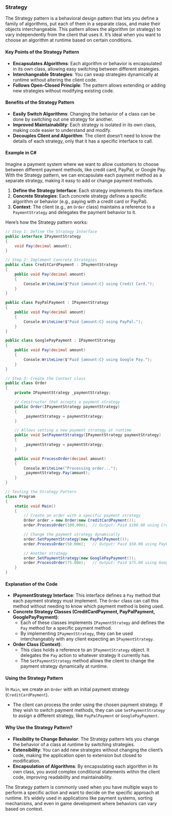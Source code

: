 ### Strategy

The Strategy pattern is a behavioral design pattern that lets you define a family of algorithms, put each of them in a separate class, and make their objects interchangeable. This pattern allows the algorithm (or strategy) to vary independently from the client that uses it. It’s ideal when you want to choose an algorithm at runtime based on certain conditions.

#### Key Points of the Strategy Pattern

- **Encapsulates Algorithms**: Each algorithm or behavior is encapsulated in its own class, allowing easy switching between different strategies.
- **Interchangeable Strategies**: You can swap strategies dynamically at runtime without altering the client code.
- **Follows Open-Closed Principle**: The pattern allows extending or adding new strategies without modifying existing code.

#### Benefits of the Strategy Pattern

- **Easily Switch Algorithms**: Changing the behavior of a class can be done by switching out one strategy for another.
- **Improved Maintainability**: Each strategy is isolated in its own class, making code easier to understand and modify.
- **Decouples Client and Algorithm**: The client doesn’t need to know the details of each strategy, only that it has a specific interface to call.

#### Example in C#

Imagine a payment system where we want to allow customers to choose between different payment methods, like credit card, PayPal, or Google Pay. With the Strategy pattern, we can encapsulate each payment method as a separate strategy, making it easy to add or change payment methods.

1. **Define the Strategy Interface**: Each strategy implements this interface.
2. **Concrete Strategies**: Each concrete strategy defines a specific algorithm or behavior (e.g., paying with a credit card or PayPal).
3. **Context**: The client (e.g., an `Order` class) maintains a reference to a `PaymentStrategy` and delegates the payment behavior to it.

Here’s how the Strategy pattern works:

```csharp
// Step 1: Define the Strategy Interface
public interface IPaymentStrategy
{
    void Pay(decimal amount);
}

// Step 2: Implement Concrete Strategies
public class CreditCardPayment : IPaymentStrategy
{
    public void Pay(decimal amount)
    {
        Console.WriteLine($"Paid {amount:C} using Credit Card.");
    }
}

public class PayPalPayment : IPaymentStrategy
{
    public void Pay(decimal amount)
    {
        Console.WriteLine($"Paid {amount:C} using PayPal.");
    }
}

public class GooglePayPayment : IPaymentStrategy
{
    public void Pay(decimal amount)
    {
        Console.WriteLine($"Paid {amount:C} using Google Pay.");
    }
}

// Step 3: Create the Context class
public class Order
{
    private IPaymentStrategy _paymentStrategy;

    // Constructor that accepts a payment strategy
    public Order(IPaymentStrategy paymentStrategy)
    {
        _paymentStrategy = paymentStrategy;
    }

    // Allows setting a new payment strategy at runtime
    public void SetPaymentStrategy(IPaymentStrategy paymentStrategy)
    {
        _paymentStrategy = paymentStrategy;
    }

    public void ProcessOrder(decimal amount)
    {
        Console.WriteLine("Processing order...");
        _paymentStrategy.Pay(amount);
    }
}

// Testing the Strategy Pattern
class Program
{
    static void Main()
    {
        // Create an order with a specific payment strategy
        Order order = new Order(new CreditCardPayment());
        order.ProcessOrder(100.00m);  // Output: Paid $100.00 using Credit Card.

        // Change the payment strategy dynamically
        order.SetPaymentStrategy(new PayPalPayment());
        order.ProcessOrder(50.00m);   // Output: Paid $50.00 using PayPal.

        // Another strategy
        order.SetPaymentStrategy(new GooglePayPayment());
        order.ProcessOrder(75.00m);   // Output: Paid $75.00 using Google Pay.
    }
}
```

#### Explanation of the Code

- **IPaymentStrategy Interface**: This interface defines a `Pay` method that each payment strategy must implement. The `Order` class can call this method without needing to know which payment method is being used.
- **Concrete Strategy Classes (CreditCardPayment, PayPalPayment, GooglePayPayment)**:
  - Each of these classes implements `IPaymentStrategy` and defines the `Pay` method for a specific payment method.
  - By implementing `IPaymentStrategy`, they can be used interchangeably with any client expecting an `IPaymentStrategy`.
- **Order Class (Context)**:
  - This class holds a reference to an `IPaymentStrategy` object. It delegates the `Pay` action to whatever strategy it currently has.
  - The `SetPaymentStrategy` method allows the client to change the payment strategy dynamically at runtime.

#### Using the Strategy Pattern

In `Main`, we create an `Order` with an initial payment strategy (`CreditCardPayment`).

- The client can process the order using the chosen payment strategy. If they wish to switch payment methods, they can use `SetPaymentStrategy` to assign a different strategy, like `PayPalPayment` or `GooglePayPayment`.

#### Why Use the Strategy Pattern?

- **Flexibility to Change Behavior**: The Strategy pattern lets you change the behavior of a class at runtime by switching strategies.
- **Extensibility**: You can add new strategies without changing the client’s code, making the application open to extension but closed to modification.
- **Encapsulation of Algorithms**: By encapsulating each algorithm in its own class, you avoid complex conditional statements within the client code, improving readability and maintainability.

The Strategy pattern is commonly used when you have multiple ways to perform a specific action and want to decide on the specific approach at runtime. It’s widely used in applications like payment systems, sorting mechanisms, and even in game development where behaviors can vary based on context.
